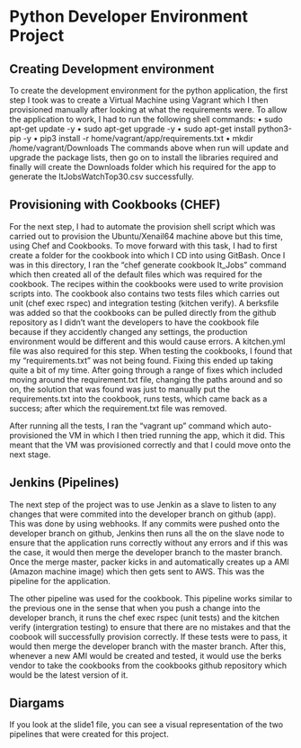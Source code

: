 # Python Developer Environment Project

## Creating Development environment

To create the development environment for the python application, the first step I took was to create a Virtual Machine using Vagrant
which I then provisioned manually after looking at what the requirements were. To allow the application to work, I had to run the 
following shell commands:
•	sudo apt-get update -y
•	sudo apt-get upgrade -y
•	sudo apt-get install python3-pip -y
•	pip3 install -r home/vagrant/app/requirements.txt
•	mkdir /home/vagrant/Downloads
The commands above when run will update and upgrade the package lists, then go on to install the libraries required and finally will 
create the Downloads folder which his required for the app to generate the ItJobsWatchTop30.csv successfully.

## Provisioning with Cookbooks (CHEF)

For the next step, I had to automate the provision shell script which was carried out to provision the 
Ubuntu/Xenail64 machine above but this time, using Chef and Cookbooks. To move forward with this task, I had to first create a folder 
for the cookbook into which I CD into using GitBash. Once I was in this directory, I ran the “chef generate cookbook It_Jobs” command
which then created all of the default files which was required for the cookbook. The recipes within the cookbooks were used to write 
provision scripts into. The cookbook also contains two tests files which carries out unit (chef exec rspec) and integration testing 
(kitchen verify). A berksfile was added so that the cookbooks can be pulled directly from the github repository as I didn’t want the 
developers to have the cookbook file because if they accidently changed any settings, the production environment would be different and 
this would cause errors. A kitchen.yml file was also required for this step. When testing the cookbooks, I found that my 
“requirements.txt” was not being found. Fixing this ended up taking quite a bit of my time. After going through a range of fixes which
included moving around the requirement.txt file, changing the paths around and so on, the solution that was found was just to manually 
put the requirements.txt into the cookbook, runs tests, which came back as a success; after which the requirement.txt file was removed.

After running all the tests, I ran the “vagrant up” command which auto-provisioned the VM in which I then tried running the app, which 
it did. This meant that the VM was provisioned correctly and that I could move onto the next stage. 

## Jenkins (Pipelines)

The next step of the project was to use Jenkin as a slave to listen to any changes that were commited into the developer branch on 
github (app). This was done by using webhooks. If any commits were pushed onto the developer branch on github, Jenkins then runs all 
the  on the slave node to ensure that the application runs correctly without any errors and if this was the case, it would then merge 
the developer branch to the master branch. Once the merge master, packer kicks in and automatically creates up a AMI
(Amazon machine image) which then gets sent to AWS. This was the pipeline for the application.

The other pipeline was used for the cookbook. This pipeline works similar to the previous one in the sense that when you push a change
into the developer branch, it runs the chef exec rspec (unit tests) and the kitchen verify (intergration testing) to ensure that there 
are no mistakes and that the coobook will successfully provision correctly. If these tests were to pass, it would then merge the 
developer branch with the master branch. After this, whenever a new AMI would be created and tested, it would use the berks vendor 
to take the cookbooks from the cookbooks github repository which would be the latest version of it.

## Diargams
If you look at the slide1 file, you can see a visual representation of the two pipelines that were created for this project.



